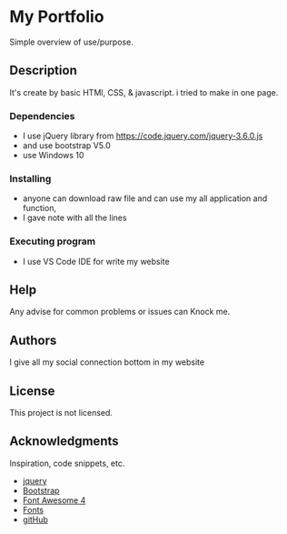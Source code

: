 # My Portfolio

Simple overview of use/purpose.

## Description

It's create by basic HTMl, CSS, & javascript. i tried to make in one page.


### Dependencies

* I use jQuery library from https://code.jquery.com/jquery-3.6.0.js
* and use bootstrap V5.0
* use Windows 10

### Installing

* anyone can download raw file and can use my all application and function,
* I gave note with all the lines

### Executing program

* I use VS Code IDE for write my website

## Help

Any advise for common problems or issues can Knock me.

## Authors

I give all my social connection bottom in my website


## License

This project is not licensed. 

## Acknowledgments

Inspiration, code snippets, etc.
* [jquery](https://jquery.com/)
* [Bootstrap](https://getbootstrap.com/docs/5.0/getting-started/introduction/)
* [Font Awesome 4](https://fontawesome.com/v4/icons/)
* [Fonts](https://fonts.google.com/)
* [gitHub](https://github.com/Arefinrahmandany)
